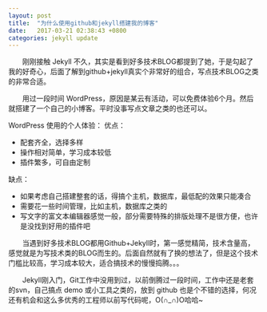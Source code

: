 ```yaml
---
layout: post
title:  "为什么使用github和jekyll搭建我的博客"
date:   2017-03-21 02:38:43 +0800
categories: jekyll update
---
```

&emsp;&emsp;刚刚接触 Jekyll 不久，其实是看到好多技术BLOG都提到了她，于是勾起了我的好奇心，后面了解到github+jekyll真实个非常好的组合，写点技术BLOG之类的非常合适。

&emsp;&emsp;用过一段时间 WordPress，原因是某云有活动，可以免费体验6个月。然后就搭建了一个自己的小博客。平时没事写点文章之类的也还可以。

WordPress 使用的个人体验：
优点：
- 配套齐全，选择多样
- 操作相对简单，学习成本较低
- 插件繁多，可自由定制

缺点：
- 如果考虑自己搭建整套的话，得搞个主机，数据库，最低配的效果只能凑合
- 需要花一些时间管理，比如主机，数据库之类的
- 写文字的富文本编辑器感觉一般，部分需要特殊的排版处理不是很方便，也许是没找到好用的插件吧


&emsp;&emsp;当遇到好多技术BLOG都用Github+Jekyll时，第一感觉精简，技术含量高，感觉就是为写技术类的BLOG而生的。后面自然就有了换的想法了，但是这个技术门槛比较高，学习成本较大，适合搞技术的慢慢捣腾。。。


&emsp;&emsp;Jekyll刚入门，Git工作中没用到过，以前倒腾过一段时间，工作中还是老套的svn，自己搞点 demo 或小工具之类的，放到 github 也是个不错的选择，何况还有机会和这么多优秀的工程师以前写代码呢，O(∩_∩)O哈哈~






